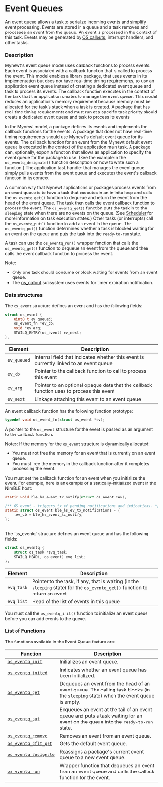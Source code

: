 # Event Queues


An event queue allows a task to serialize incoming events and simplify event processing. Events are stored in a queue and a task removes and processes an event from the queue.  An event is processed in the context of this task.  Events may be generated by [OS callouts](../callout/callout.md), interrupt handlers, and other tasks.  

### Description

Mynewt's event queue model uses callback functions to process events. Each event is associated with a callback function that is called to process the event. This model enables a library package, that uses events in its implementation but does not have real-time timing requirements, to use an application event queue instead of creating a dedicated event queue and task to process its events.  The callback function executes in the context of the task that the application creates to manage the event queue.  This model reduces an application's memory requirement because memory must be allocated for the task's stack when a task is created.  A package that has real-time timing requirements and must run at a specific task priority should create a dedicated event queue and task to process its events.

In the Mynewt model, a package defines its events and implements the callback functions for the events. A package that does not have real-time timing requirements should use Mynewt's default event queue for its events.  The callback function for an event from the Mynewt default event queue is executed in the context of the application main task. A package can, optionally, export a function that allows an application to specify the event queue for the package to use. (See the example in the `os_eventq_designate()` function description on how to write such a function.) The application task handler that manages the event queue simply pulls events from the event queue and executes the event's callback function in its context.  


A common way that Mynewt applications or packages process events from an event queue is to have a task that executes in an infinite loop and calls the `os_eventq_get()` function to dequeue and return the event from the head of the event queue.  The task then calls the event callback function to process the event.  The `os_eventq_get()` function puts the task in to the `sleeping` state when there are no events on the queue.  (See [Scheduler](../context_switch/context_switch.md) for more information on task execution states.) Other tasks (or interrupts) call the `os_eventq_put()` function to add an event to the queue. The `os_eventq_put()` function determines whether a task is blocked waiting for an event on the queue and puts the task into the `ready-to-run` state.  

A task can use the `os_eventq_run()` wrapper function that calls the `os_eventq_get()` function to dequeue an event from the queue and then calls the event callback function to process the event.

Note:

* Only one task should consume or block waiting for events from an event queue.
* The [os_callout](../callout/callout.md) subsystem uses events for timer expiration notification.

### Data structures


The `os_event` structure defines an event and has the following fields:

```c
struct os_event {
    uint8_t ev_queued;
    os_event_fn *ev_cb;
    void *ev_arg;
    STAILQ_ENTRY(os_event) ev_next;
};
```

| Element | Description |
|---------|-------------|
| `ev_queued` | Internal field that indicates whether this event is currently linked to an event queue |
| `ev_cb` | Pointer to the callback function to call to process this event |
| `ev_arg` | Pointer to an optional opaque data that the callback function uses to process this event |
| `ev_next` | Linkage attaching this event to an event queue |

  
An event callback function has the following function prototype:
```c
typedef void os_event_fn(struct os_event *ev);

```
A pointer to the `os_event` structure for the event is passed as an argument to the callback function. 

Notes: If the memory for the `os_event` structure is dynamically allocated: 

* You must not free the memory for an event that is currently on an event queue.
* You must free the memory in the callback function after it completes processing the event.

You must set the callback function for an event when you initialize the event.  For example, here is an example of a statically-initialized event in the NimBLE host:

```c
static void ble_hs_event_tx_notify(struct os_event *ev);

/** OS event - triggers tx of pending notifications and indications. */
static struct os_event ble_hs_ev_tx_notifications = {
    .ev_cb = ble_hs_event_tx_notify,
};

```

<br>   
The `os_eventq` structure defines an event queue and has the following fields:   

```c
struct os_eventq {
    struct os_task *evq_task;
    STAILQ_HEAD(, os_event) evq_list;
};
```


| Element | Description |
|---------|-------------|
| `evq_task` | Pointer to the task, if any, that is waiting (in the `sleeping` state) for the `os_eventq_get()` function to return  an event |
| `evq_list` | Head of the list of events in this queue |

You must call the `os_eventq_init()` function to initialize an event queue before you can add events to the queue.

### List of Functions


The functions available in the Event Queue feature are:

| **Function** | **Description** |
|---------|-------------|
| [`os_eventq_init`](os_eventq_init.md) | Initializes an event queue. |
| [`os_eventq_inited`](os_eventq_inited.md) | Indicates whether an event queue has been initialized. |
| [`os_eventq_get`](os_eventq_get.md) | Dequeues an event from the head of an event queue. The calling task blocks (in the `sleeping` state) when the event queue is empty. | 
| [`os_eventq_put`](os_eventq_put.md) | Enqueues an event at the tail of an event queue and puts a task waiting for an event on the queue into the `ready-to-run` state. |
| [`os_eventq_remove`](os_eventq_remove.md) | Removes an event from an event queue. |
| [`os_eventq_dflt_get`](os_eventq_dflt_get.md) | Gets the default event queue. |
| [`os_eventq_designate`](os_eventq_designate.md) | Reassigns a package's current event queue to a new event queue. |
| [`os_eventq_run`](os_eventq_run.md) | Wrapper function that dequeues an event from an event queue and calls the callbck function for the event. |



